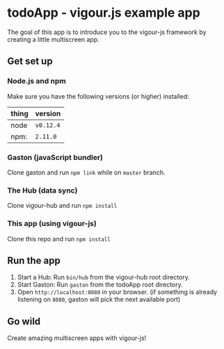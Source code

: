 # todoApp - vigour.js example app
The goal of this app is to introduce you to the vigour-js framework by creating a little multiscreen app.

## Get set up

### Node.js and npm
Make sure you have the following versions (or higher) installed:

|thing | version |
|---  | --- |
|node | `v0.12.4` |
|npm: | `2.11.0` |

### Gaston (javaScript bundler)
Clone gaston and run `npm link` while on `master` branch.

### The Hub (data sync)
Clone vigour-hub and run `npm install`

### This app (using vigour-js)
Clone this repo and run `npm install`

## Run the app
1. Start a Hub: Run `bin/hub` from the vigour-hub root directory.
2. Start Gaston: Run `gaston` from the todoApp root directory.
3. Open `http://localhost:8080` in your browser. (if something is already listening on `8080`, gaston will pick the next available port)

## Go wild
Create amazing multiscreen apps with vigour-js!



